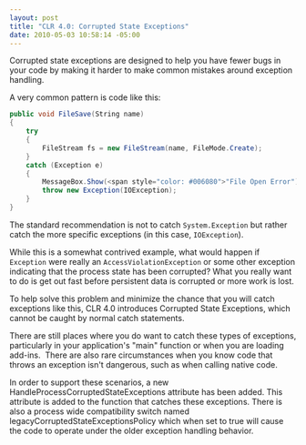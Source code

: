 ```yaml
---
layout: post
title: "CLR 4.0: Corrupted State Exceptions"
date: 2010-05-03 10:58:14 -05:00
---
```


Corrupted state exceptions are designed to help you have fewer bugs in your code by making it harder to make common mistakes around exception handling.

A very common pattern is code like this:

```csharp
public void FileSave(String name)
{
    try 
    {
        FileStream fs = new FileStream(name, FileMode.Create);
    } 
    catch (Exception e)
    {
        MessageBox.Show(<span style="color: #006080">"File Open Error");
        throw new Exception(IOException);
    }
}
```

The standard recommendation is not to catch `System.Exception` but rather catch the more specific exceptions (in this case, `IOException`).

While this is a somewhat contrived example, what would happen if `Exception` were really an `AccessViolationException` or some other exception indicating that the process state has been corrupted? What you really want to do is get out fast before persistent data is corrupted or more work is lost.

To help solve this problem and minimize the chance that you will catch exceptions like this, CLR 4.0 introduces Corrupted State Exceptions, which cannot be caught by normal catch statements.

There are still places where you do want to catch these types of exceptions, particularly in your application's "main" function or when you are loading add-ins.  There are also rare circumstances when you know code that throws an exception isn't dangerous, such as when calling native code.

In order to support these scenarios, a new HandleProcessCorruptedStateExceptions attribute has been added. This attribute is added to the function that catches these exceptions. There is also a process wide compatibility switch named legacyCorruptedStateExceptionsPolicy which when set to true will cause the code to operate under the older exception handling behavior.

